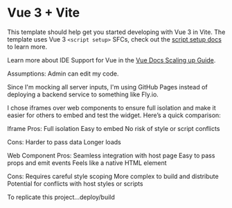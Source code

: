 # Vue 3 + Vite

This template should help get you started developing with Vue 3 in Vite. The template uses Vue 3 `<script setup>` SFCs, check out the [script setup docs](https://v3.vuejs.org/api/sfc-script-setup.html#sfc-script-setup) to learn more.

Learn more about IDE Support for Vue in the [Vue Docs Scaling up Guide](https://vuejs.org/guide/scaling-up/tooling.html#ide-support).

Assumptions: Admin can edit my code.

Since I'm mocking all server inputs, I'm using GitHub Pages instead of deploying a backend service to something like Fly.io.

I chose iframes over web components to ensure full isolation and make it easier for others to embed and test the widget. Here’s a quick comparison:

Iframe
Pros:
Full isolation
Easy to embed
No risk of style or script conflicts

Cons:
Harder to pass data
Longer loads

Web Component
Pros:
Seamless integration with host page
Easy to pass props and emit events
Feels like a native HTML element

Cons:
Requires careful style scoping
More complex to build and distribute
Potential for conflicts with host styles or scripts

To replicate this project...deploy/build
